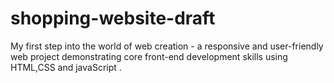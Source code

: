 # shopping-website-draft
My first step into the world of web creation - a responsive and user-friendly web project demonstrating core front-end development skills using HTML,CSS and javaScript .
